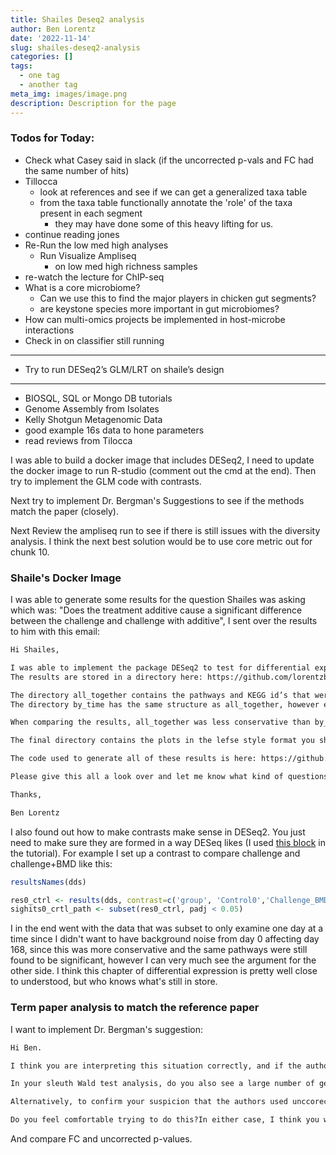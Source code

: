 ```yaml
---
title: Shailes Deseq2 analysis
author: Ben Lorentz
date: '2022-11-14'
slug: shailes-deseq2-analysis
categories: []
tags:
  - one tag
  - another tag
meta_img: images/image.png
description: Description for the page
---
```


### Todos for Today:

- Check what Casey said in slack (if the uncorrected p-vals and FC had the same number of hits)
- Tillocca
  - look at references and see if we can get a generalized taxa table
  - from the taxa table functionally annotate the 'role' of the taxa present in each segment
    - they may have done some of this heavy lifting for us.
- continue reading jones
- Re-Run the low med high analyses
  - Run Visualize Ampliseq
    - on low med high richness samples
- re-watch the lecture for ChIP-seq
- What is a core microbiome?
  - Can we use this to find the major players in chicken gut segments?
  - are keystone species more important in gut microbiomes?
- How can multi-omics projects be implemented in host-microbe interactions
- Check in on classifier still running

---

- Try to run DESeq2’s GLM/LRT on shaile’s design

---

- BIOSQL, SQL or Mongo DB tutorials
- Genome Assembly from Isolates
- Kelly Shotgun Metagenomic Data
- good example 16s data to hone parameters
- read reviews from Tilocca

I was able to build a docker image that includes DESeq2, I need to update the docker image to run R-studio (comment out the cmd at the end). Then try to implement the GLM code with contrasts.

Next try to implement Dr. Bergman's Suggestions to see if the methods match the paper (closely). 

Next Review the ampliseq run to see if there is still issues with the diversity analysis. I think the next best solution would be to use core metric out for chunk 10.

### Shaile's Docker Image

I was able to generate some results for the question Shailes was asking which was: "Does the treatment additive cause a significant difference between the challenge and challenge with additive", I sent over the results to him with this email:

```md
Hi Shailes, 

I was able to implement the package DESeq2 to test for differential expression of the different treatment types (control, challenge, challenge+BMD). 
The results are stored in a directory here: https://github.com/lorentzben/picrust2_shailes/tree/main/results that you can download and examine. 

The directory all_together contains the pathways and KEGG id’s that were found to be significant at q < 0.05 for each timepoint (0,24,72,168) and uses contrasts to slice the whole dataset to compare each timepoint.
The directory by_time has the same structure as all_together, however each timepoint was separated into it’s separate analysis and then the comparisons were done.

When comparing the results, all_together was less conservative than by_time so I chose to proceed with by_time, of note the by_time pathways were also found to be significant in the all_together dataset, however there may appear to be some spurious hits. 

The final directory contains the plots in the lefse style format you showed me previously, these are rendered from the by_time results and there are a couple with no significant pathways.

The code used to generate all of these results is here: https://github.com/lorentzben/picrust2_shailes/blob/main/code/Shailes_DESeq2_analysis.Rmd

Please give this all a look over and let me know what kind of questions you have. 

Thanks, 

Ben Lorentz
```

I also found out how to make contrasts make sense in DESeq2. You just need to make sure they are formed in a way DESeq likes (I used [this block](https://bioconductor.org/packages/release/bioc/vignettes/DESeq2/inst/doc/DESeq2.html#contrasts) in the tutorial). For example I set up a contrast to compare challenge and challenge+BMD like this:

```r
resultsNames(dds)

res0_ctrl <- results(dds, contrast=c('group', 'Control0','Challenge_BMD0'))
sighits0_crtl_path <- subset(res0_ctrl, padj < 0.05)
```

I in the end went with the data that was subset to only examine one day at a time since I didn't want to have background noise from day 0 affecting day 168, since this was more conservative and the same pathways were still found to be significant, however I can very much see the argument for the other side. I think this chapter of differential expression is pretty well close to understood, but who knows what's still in store.

### Term paper analysis to match the reference paper

I want to implement Dr. Bergman's suggestion:

```md
Hi Ben. 

I think you are interpreting this situation correctly, and if the authors did not correct for multiple testing, then I think their GO analysis is suspect, so there may not be a strong motivation to replicate this part of their analysis.

In your sleuth Wald test analysis, do you also see a large number of genes with beta estimates > 1.5 and uncorrected p-values < 0.05 as are seen for DESeq2 in the paper? If so, perhaps you can run the GO analysis on this DEG list.

Alternatively, to confirm your suspicion that the authors used unccorected p-values, you could try to replicate their DESeq2 analysis. 

Do you feel comfortable trying to do this?In either case, I think you will potentially learn that the DEG list that the authors used for GO analysis may be pretty low stringency, and therefore their GO analysis may not be terribly meaningful /shrug
```

And compare FC and uncorrected p-values.

